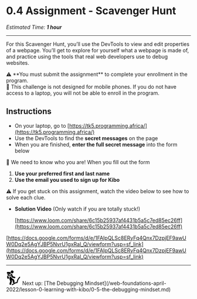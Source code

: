 # 0.4 Assignment - Scavenger Hunt

*Estimated Time: **1 hour***

---

For this Scavenger Hunt, you’ll use the DevTools to view and edit properties of a webpage. You’ll get to explore for yourself what a webpage is made of, and practice using the tools that real web developers use to debug websites.

<aside>
⚠️ **You must submit the assignment** to complete your enrollment in the program.

</aside>

<aside>
📵 This challenge is not designed for mobile phones. If you do not have access to a laptop, you will not be able to enroll in the program.

</aside>

## Instructions

- On your laptop, go to [https://tk5.programming.africa/](https://tk5.programming.africa/)
- Use the DevTools to find the **secret messages** on the page
- When you are finished, **enter the full secret message** into the form below

<aside>
🚨 We need to know who you are! When you fill out the form

1. **Use your preferred first and last name**
2. **Use the email you used to sign up for Kibo**
</aside>

<aside>
⚠️ If you get stuck on this assignment, watch the video below to see how to solve each clue.

- **Solution Video** (Only watch if you are totally stuck!)
    
    [https://www.loom.com/share/6c15b25937af4431b5a5c7ed85ec26ff](https://www.loom.com/share/6c15b25937af4431b5a5c7ed85ec26ff)
    
</aside>

[https://docs.google.com/forms/d/e/1FAIpQLSc8ERyFq4Qnx7DzpjEF9awUW0Dq2e5AgYJBP5NvrU1gxRal_Q/viewform?usp=sf_link](https://docs.google.com/forms/d/e/1FAIpQLSc8ERyFq4Qnx7DzpjEF9awUW0Dq2e5AgYJBP5NvrU1gxRal_Q/viewform?usp=sf_link)

---

<aside>
<img src="man-in-hike.png" alt="man-in-hike.png" width="40px" /> Next up: [The Debugging Mindset](/web-foundations-april-2022/lesson-0-learning-with-kibo/0-5-the-debugging-mindset.md)

</aside>
